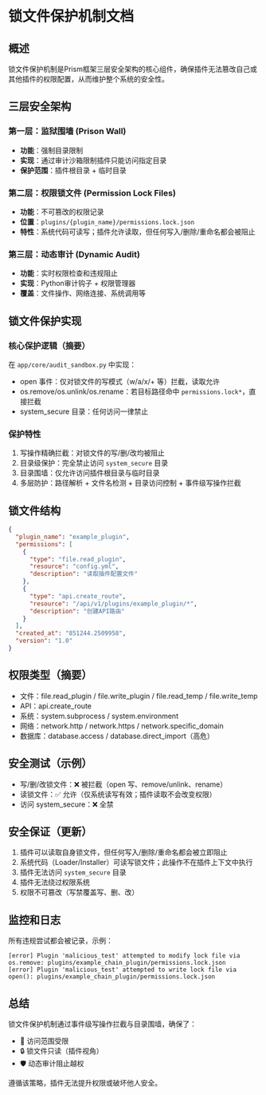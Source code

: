 # 锁文件保护机制文档

## 概述

锁文件保护机制是Prism框架三层安全架构的核心组件，确保插件无法篡改自己或其他插件的权限配置，从而维护整个系统的安全性。

## 三层安全架构

### 第一层：监狱围墙 (Prison Wall)
- **功能**：强制目录限制
- **实现**：通过审计沙箱限制插件只能访问指定目录
- **保护范围**：插件根目录 + 临时目录

### 第二层：权限锁文件 (Permission Lock Files)  
- **功能**：不可篡改的权限记录
- **位置**：`plugins/{plugin_name}/permissions.lock.json`
- **特性**：系统代码可读写；插件允许读取，但任何写入/删除/重命名都会被阻止

### 第三层：动态审计 (Dynamic Audit)
- **功能**：实时权限检查和违规阻止
- **实现**：Python审计钩子 + 权限管理器
- **覆盖**：文件操作、网络连接、系统调用等

## 锁文件保护实现

### 核心保护逻辑（摘要）

在 `app/core/audit_sandbox.py` 中实现：
- open 事件：仅对锁文件的写模式（w/a/x/+ 等）拦截，读取允许
- os.remove/os.unlink/os.rename：若目标路径命中 `permissions.lock*`，直接拦截
- system_secure 目录：任何访问一律禁止

### 保护特性

1. 写操作精确拦截：对锁文件的写/删/改均被阻止
2. 目录级保护：完全禁止访问 `system_secure` 目录
3. 目录围墙：仅允许访问插件根目录与临时目录
4. 多层防护：路径解析 + 文件名检测 + 目录访问控制 + 事件级写操作拦截

## 锁文件结构

```json
{
  "plugin_name": "example_plugin",
  "permissions": [
    {
      "type": "file.read_plugin",
      "resource": "config.yml",
      "description": "读取插件配置文件"
    },
    {
      "type": "api.create_route", 
      "resource": "/api/v1/plugins/example_plugin/*",
      "description": "创建API路由"
    }
  ],
  "created_at": "851244.2509958",
  "version": "1.0"
}
```

## 权限类型（摘要）

- 文件：file.read_plugin / file.write_plugin / file.read_temp / file.write_temp
- API：api.create_route
- 系统：system.subprocess / system.environment
- 网络：network.http / network.https / network.specific_domain
- 数据库：database.access / database.direct_import（高危）

## 安全测试（示例）

- 写/删/改锁文件：❌ 被拦截（open 写、remove/unlink、rename）
- 读锁文件：✅ 允许（仅系统读写有效；插件读取不会改变权限）
- 访问 system_secure：❌ 全禁

## 安全保证（更新）

1. 插件可以读取自身锁文件，但任何写入/删除/重命名都会被立即阻止  
2. 系统代码（Loader/Installer）可读写锁文件；此操作不在插件上下文中执行  
3. 插件无法访问 `system_secure` 目录  
4. 插件无法绕过权限系统  
5. 权限不可篡改（写禁覆盖写、删、改）

## 监控和日志

所有违规尝试都会被记录，示例：
```
[error] Plugin 'malicious_test' attempted to modify lock file via os.remove: plugins/example_chain_plugin/permissions.lock.json
[error] Plugin 'malicious_test' attempted to write lock file via open(): plugins/example_chain_plugin/permissions.lock.json
```

## 总结

锁文件保护机制通过事件级写操作拦截与目录围墙，确保了：
- 🏰 访问范围受限
- 🔒 锁文件只读（插件视角）
- 🛡️ 动态审计阻止越权

遵循该策略，插件无法提升权限或破坏他人安全。